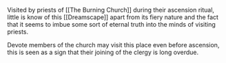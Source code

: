 Visited by priests of [[The Burning Church]] during their ascension ritual, little is know of this [[Dreamscape]] apart from its fiery nature and the fact that it seems to imbue some sort of eternal truth into the minds of visiting priests.

Devote members of the church may visit this place even before ascension, this is seen as a sign that their joining of the clergy is long overdue.